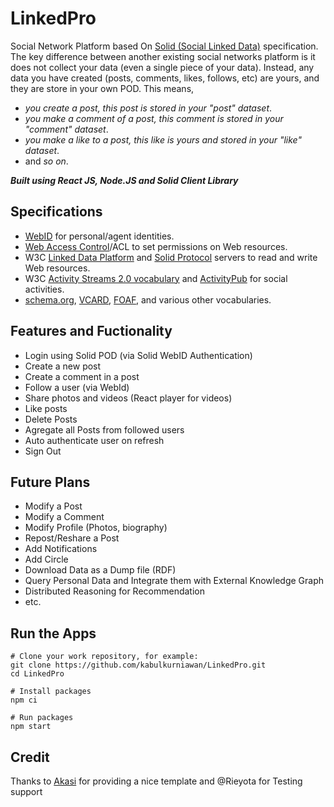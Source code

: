 # LinkedPro

Social Network Platform based On [Solid (Social Linked Data)](https://solidproject.org/) specification. The key difference between another existing social networks platform is it does not collect your data (even a single piece of your data). Instead, any data you have created (posts, comments, likes, follows, etc) are yours, and they are store in your own POD. This means,
* *you create a post, this post is stored in your "post" dataset*.
* *you make a comment of a post, this comment is stored in your "comment" dataset*.
* *you make a like to a post, this like is yours and stored in your "like" dataset*.
* and *so on*.


**_Built using React JS, Node.JS and Solid Client Library_**

## Specifications

* [WebID](https://www.w3.org/2005/Incubator/webid/spec/identity/) for personal/agent identities.
* [Web Access Control](https://solidproject.org/TR/wac)/ACL to set permissions on Web resources.
* W3C [Linked Data Platform](http://www.w3.org/TR/ldp/) and [Solid Protocol](https://solidproject.org/TR/protocol) servers to read and write Web resources.
* W3C [Activity Streams 2.0 vocabulary](https://www.w3.org/TR/activitystreams-vocabulary) and [ActivityPub](https://www.w3.org/TR/activitypub/) for social activities.
* [schema.org](http://schema.org/), [VCARD](https://www.w3.org/TR/vcard-rdf/), [FOAF](http://xmlns.com/foaf/0.1/),  and various other vocabularies.

## Features and Fuctionality

-   Login using Solid POD (via Solid WebID Authentication)
-   Create a new post
-   Create a comment in a post
-   Follow a user (via WebId)
-   Share photos and videos (React player for videos)
-   Like posts
-   Delete Posts
-   Agregate all Posts from followed users
-   Auto authenticate user on refresh
-   Sign Out

## Future Plans

-   Modify a Post
-   Modify a Comment
-   Modify Profile (Photos, biography)
-   Repost/Reshare a Post
-   Add Notifications
-   Add Circle
-   Download Data as a Dump file (RDF)
-   Query Personal Data and Integrate them with External Knowledge Graph
-   Distributed Reasoning for Recommendation
-   etc.

## Run the Apps

```text
# Clone your work repository, for example:
git clone https://github.com/kabulkurniawan/LinkedPro.git
cd LinkedPro

# Install packages
npm ci

# Run packages
npm start

```
## Credit
Thanks to [Akasi](https://github.com/AKASI1) for providing a nice template and @Rieyota for Testing support



